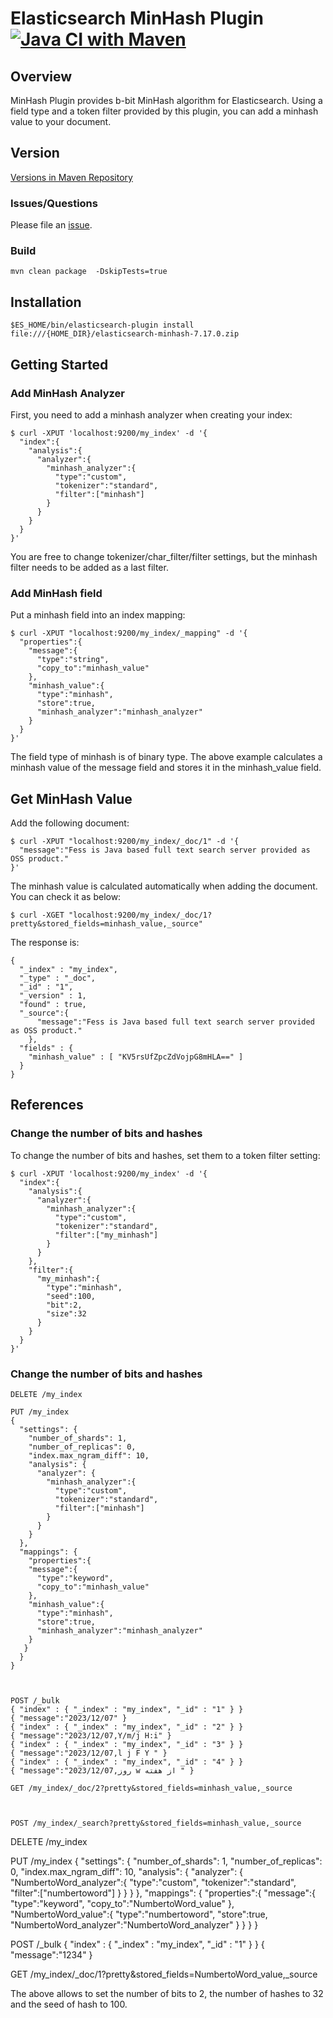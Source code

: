 Elasticsearch MinHash Plugin
[![Java CI with Maven](https://github.com/codelibs/elasticsearch-minhash/actions/workflows/maven.yml/badge.svg)](https://github.com/codelibs/elasticsearch-minhash/actions/workflows/maven.yml)
=======================

## Overview

MinHash Plugin provides b-bit MinHash algorithm for Elasticsearch.
Using a field type and a token filter provided by this plugin, you can add a minhash value to your document.

## Version

[Versions in Maven Repository](https://repo1.maven.org/maven2/org/codelibs/elasticsearch-minhash/)

### Issues/Questions

Please file an [issue](https://github.com/codelibs/elasticsearch-minhash/issues "issue").

### Build

    mvn clean package  -DskipTests=true



## Installation

    $ES_HOME/bin/elasticsearch-plugin install file:///{HOME_DIR}/elasticsearch-minhash-7.17.0.zip


## Getting Started

### Add MinHash Analyzer

First, you need to add a minhash analyzer when creating your index:

    $ curl -XPUT 'localhost:9200/my_index' -d '{
      "index":{
        "analysis":{
          "analyzer":{
            "minhash_analyzer":{
              "type":"custom",
              "tokenizer":"standard",
              "filter":["minhash"]
            }
          }
        }
      }
    }'

You are free to change tokenizer/char\_filter/filter settings, but the minhash filter needs to be added as a last filter.

### Add MinHash field

Put a minhash field into an index mapping:

    $ curl -XPUT "localhost:9200/my_index/_mapping" -d '{
      "properties":{
        "message":{
          "type":"string",
          "copy_to":"minhash_value"
        },
        "minhash_value":{
          "type":"minhash",
          "store":true,
          "minhash_analyzer":"minhash_analyzer"
        }
      }
    }'

The field type of minhash is of binary type.
The above example calculates a minhash value of the message field and stores it in the minhash\_value field.

## Get MinHash Value

Add the following document:

    $ curl -XPUT "localhost:9200/my_index/_doc/1" -d '{
      "message":"Fess is Java based full text search server provided as OSS product."
    }'

The minhash value is calculated automatically when adding the document.
You can check it as below:

    $ curl -XGET "localhost:9200/my_index/_doc/1?pretty&stored_fields=minhash_value,_source"

The response is:

    {
      "_index" : "my_index",
      "_type" : "_doc",
      "_id" : "1",
      "_version" : 1,
      "found" : true,
      "_source":{
          "message":"Fess is Java based full text search server provided as OSS product."
        },
      "fields" : {
        "minhash_value" : [ "KV5rsUfZpcZdVojpG8mHLA==" ]
      }
    }

## References

### Change the number of bits and hashes

To change the number of bits and hashes, set them to a token filter setting:

    $ curl -XPUT 'localhost:9200/my_index' -d '{
      "index":{
        "analysis":{
          "analyzer":{
            "minhash_analyzer":{
              "type":"custom",
              "tokenizer":"standard",
              "filter":["my_minhash"]
            }
          }
        },
        "filter":{
          "my_minhash":{
            "type":"minhash",
            "seed":100,
            "bit":2,
            "size":32
          }
        }
      }
    }'



### Change the number of bits and hashes

    DELETE /my_index
    
    PUT /my_index
    {
      "settings": {
        "number_of_shards": 1,
        "number_of_replicas": 0,
        "index.max_ngram_diff": 10,
        "analysis": {
          "analyzer": {
            "minhash_analyzer":{
              "type":"custom",
              "tokenizer":"standard",
              "filter":["minhash"]
            }
          }
        }
      },
      "mappings": {
        "properties":{
        "message":{
          "type":"keyword",
          "copy_to":"minhash_value"
        },
        "minhash_value":{
          "type":"minhash",
          "store":true,
          "minhash_analyzer":"minhash_analyzer"
        }
       }
      }
    }



    POST /_bulk
    { "index" : { "_index" : "my_index", "_id" : "1" } }
    { "message":"2023/12/07" }
    { "index" : { "_index" : "my_index", "_id" : "2" } }
    { "message":"2023/12/07,Y/m/j H:i" }
    { "index" : { "_index" : "my_index", "_id" : "3" } }
    { "message":"2023/12/07,l j F Y " }
    { "index" : { "_index" : "my_index", "_id" : "4" } }
    { "message":"2023/12/07,روز w از هفته " }
    
    GET /my_index/_doc/2?pretty&stored_fields=minhash_value,_source
    
    
    
    POST /my_index/_search?pretty&stored_fields=minhash_value,_source
    





DELETE /my_index

PUT /my_index
{
  "settings": {
    "number_of_shards": 1,
    "number_of_replicas": 0,
    "index.max_ngram_diff": 10,
    "analysis": {
      "analyzer": {
        "NumbertoWord_analyzer":{
          "type":"custom",
          "tokenizer":"standard",
          "filter":["numbertoword"]
        }
      }
    }
  },
  "mappings": {
    "properties":{
    "message":{
      "type":"keyword",
      "copy_to":"NumbertoWord_value"
    },
    "NumbertoWord_value":{
      "type":"numbertoword",
      "store":true,
      "NumbertoWord_analyzer":"NumbertoWord_analyzer"
    }
   }
  }
}



POST /_bulk
{ "index" : { "_index" : "my_index", "_id" : "1" } }
{ "message":"1234" }

GET /my_index/_doc/1?pretty&stored_fields=NumbertoWord_value,_source









The above allows to set the number of bits to 2, the number of hashes to 32 and the seed of hash to 100.

